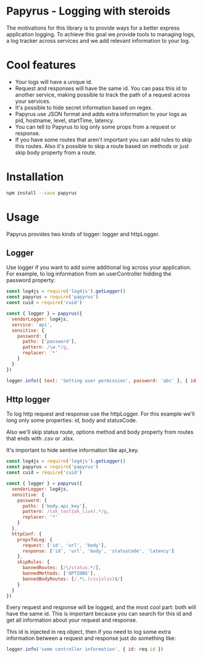 # Papyrus - Logging with steroids

The motivations for this library is to provide ways for a better express application logging. To achieve this goal we provide tools to managing logs, a log tracker across services and we add relevant information to your log.

# Cool features

- Your logs will have a unique id.
- Request and responses will have the same id. You can pass this id to another service, making possible to track the path of a request across your services.
- It's possible to hide secret information based on regex.
- Papyrus use JSON format and adds extra information to your logs as pid, hostname, level, startTime, latency.
- You can tell to Papyrus to log only some props from a request or response.
- If you have some routes that aren't important you can add rules to skip this routes. Also it's possible to skip a route based on methods or just skip body property from a route.

# Installation

```sh
npm install --save papyrus
```

# Usage

Papyrus provides two kinds of logger: logger and httpLogger.

## Logger

Use logger if you want to add some additional log across your application. For example, to log information from an userController hidding the password property:

```js
const log4js = require('log4js').getLogger()
const papyrus = require('papyrus')
const cuid = require('cuid')

const { logger } = papyrus({ 
  vendorLogger: log4js, 
  service: 'api',
  sensitive: {
    password: {
      paths: ['password'],
      pattern: /\w.*/g,
      replacer: '*'
    }
  }
})

logger.info({ text: 'Setting user permission', password: 'abc' }, { id: cuid(), from: 'userController' })
```

## Http logger

To log http request and response use the httpLogger. For this example we'll long only some properties: id, body and statusCode. 

Also we'll skip status route, options method and body property from routes that ends with .csv or .xlsx.

It's important to hide sentive information like api_key. 

```js
const log4js = require('log4js').getLogger()
const papyrus = require('papyrus')
const cuid = require('cuid')

const { logger } = papyrus({ 
  vendorLogger: log4js, 
  sensitive: {
    password: {
      paths: ['body.api_key'],
      pattern: /(ak_test|ak_live).*/g,
      replacer: '*'
    }
  },
  httpConf: {
    propsToLog: {
      request: ['id', 'url', 'body'],
      response: ['id', 'url', 'body', 'statusCode', 'latency']
    },
    skipRules: {
      bannedRoutes: [/\/status.*/],
      bannedMethods: ['OPTIONS'],
      bannedBodyRoutes: [/.*\.(csv|xlsx)$/]  
    }
  }
})
```

Every request and response will be logged, and the most cool part: both will have the same id. This is important because you can search for this id and get all information about your request and response.

This id is injected in req object, then if you need to log some extra information between a request and response just do something like:

```js
logger.info('some controller information', { id: req.id })
```
